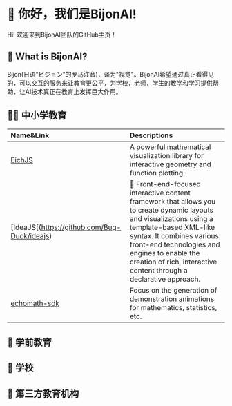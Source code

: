 # 👋 你好，我们是BijonAI!

Hi! 欢迎来到BijonAI团队的GitHub主页！

## 🤔 What is BijonAI?

Bijon(日语"ビジョン"的罗马注音)，译为"视觉"。BijonAI希望通过真正看得见的，可以交互的服务来让教育更公平，为学校，老师，学生的教学和学习提供帮助，让AI技术真正在教育上发挥巨大作用。

## 🧑‍🎓 中小学教育
| Name&Link     | Descriptions                                                                                                                                                                                               |
| :------------ | :-------------------------------------------------------------------------------------------------------------------------------------------------------------------------------------------------------- |
| [EichJS](https://github.com/Bug-Duck/eich)        | A powerful mathematical visualization library for interactive geometry and function plotting.                                                                                                              |
| [IdeaJS[(https://github.com/Bug-Duck/ideajs)        | 🧩 Front-end-focused interactive content framework that allows you to create dynamic layouts and visualizations using a template-based XML-like syntax. It combines various front-end technologies and engines to enable the creation of rich, interactive content through a declarative approach. |
| [echomath-sdk](https://github.com/BijonAI/echomath-sdk) | Focus on the generation of demonstration animations for mathematics, statistics, etc.                                                                                                                  |
## 👦 学前教育
## 🏫 学校
## 🏢 第三方教育机构
